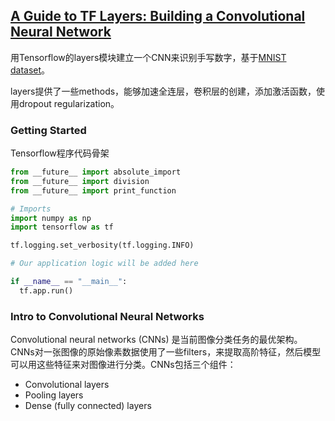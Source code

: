 ## [A Guide to TF Layers: Building a Convolutional Neural Network](https://www.tensorflow.org/tutorials/layers)

用Tensorflow的layers模块建立一个CNN来识别手写数字，基于[MNIST dataset](http://yann.lecun.com/exdb/mnist/)。

layers提供了一些methods，能够加速全连层，卷积层的创建，添加激活函数，使用dropout regularization。

### Getting Started

Tensorflow程序代码骨架

```py
from __future__ import absolute_import
from __future__ import division
from __future__ import print_function

# Imports
import numpy as np
import tensorflow as tf

tf.logging.set_verbosity(tf.logging.INFO)

# Our application logic will be added here

if __name__ == "__main__":
  tf.app.run()
```

### Intro to Convolutional Neural Networks

Convolutional neural networks (CNNs) 是当前图像分类任务的最优架构。CNNs对一张图像的原始像素数据使用了一些filters，来提取高阶特征，然后模型可以用这些特征来对图像进行分类。CNNs包括三个组件：

- Convolutional layers
- Pooling layers
- Dense (fully connected) layers
